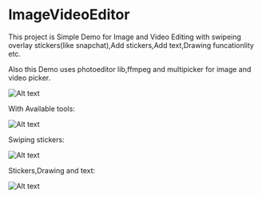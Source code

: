 # ImageVideoEditor
This project is Simple Demo for Image and Video Editing with swipeing overlay stickers(like snapchat),Add stickers,Add text,Drawing funcationlity etc.

Also this Demo uses photoeditor lib,ffmpeg and multipicker for image and video picker.

![Alt text](/screenshot/Screenshot_1588476592.png "Picker")

With Available tools:

![Alt text](/screenshot/Screenshot_1588476592.png "Tools")

Swiping stickers:

![Alt text](/screenshot/Screenshot_1588477254.png "Swipe stickers")

Stickers,Drawing and text:

![Alt text](/screenshot/Screenshot_1588476722.png "stickers,text,drawing")
